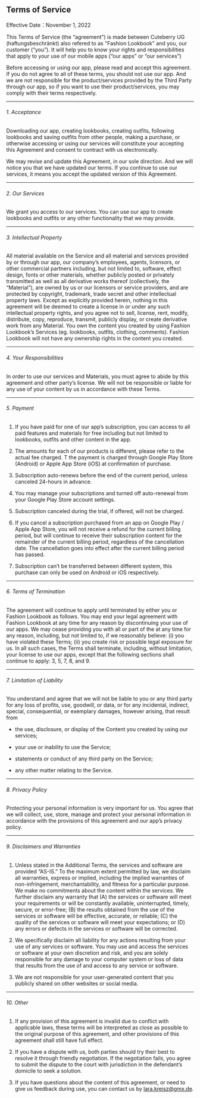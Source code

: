 ##  Terms of Service


Effective Date：November 1, 2022

This Terms of Service (the “agreement”) is made between Cuteberry UG (haftungsbeschränkt) also refered to as "Fashion Lookbook" and you, our customer (“you”). It will help you to know your rights and responsibilities that apply to your use of our mobile apps (“our apps” or “our services”)

Before accessing or using our app, please read and accept this agreement. If you do not agree to all of these terms, you should not use our app. And we are not responsible for the product/services provided by the Third Party through our app, so if you want to use their product/services, you may comply with their terms respectively.


----------------


###### 1. Acceptance

Downloading our app, creating lookbooks, creating outfits, following lookbooks and saving outfits from other people, making a purchase, or otherwise accessing or using our services will constitute your accepting this Agreement and consent to contract with us electronically.

We may revise and update this Agreement, in our sole direction. And we will notice you that we have updated our terms. If you continue to use our services, it means you accept the updated version of this Agreement.


----------------


###### 2. Our Services

We grant you access to our services. You can use our app to create lookbooks and outfits or any other functionality that we may provide.


----------------


###### 3. Intellectual Property

All material available on the Service and all material and services provided by or through our app, our company’s employees, agents, licensors, or other commercial partners including, but not limited to, software, effect design, fonts or other materials, whether publicly posted or privately transmitted as well as all derivative works thereof (collectively, the “Material”), are owned by us or our licensors or service providers, and are protected by copyright, trademark, trade secret and other intellectual property laws. Except as explicitly provided herein, nothing in this agreement will be deemed to create a license in or under any such intellectual property rights, and you agree not to sell, license, rent, modify, distribute, copy, reproduce, transmit, publicly display, or create derivative work from any Material. You own the content you created by using Fashion Lookbook’s Services (eg. lookbooks, outfits, clothing, comments). Fashion Lookbook will not have any ownership rights in the content you created.


----------------


###### 4. Your Responsibilities

In order to use our services and Materials, you must agree to abide by this agreement and other party’s license. We will not be responsible or liable for any use of your content by us in accordance with these Terms.


----------------


###### 5. Payment

1) If you have paid for one of our app’s subscription, you can access to all paid features and materials for free including but not limited to lookbooks, outfits and other content in the app.

2) The amounts for each of our products is different, please refer to the actual fee charged. T the payment is charged through Google Play Store (Android) or Apple App Store (iOS) at confirmation of purchase.

3) Subscription auto-renews before the end of the current period, unless canceled 24-hours in advance.

4) You may manage your subscriptions and turned off auto-renewal from your Google Play Store account settings.

5) Subscription canceled during the trial, if offered, will not be charged.

6) If you cancel a subscription purchased from an app on Google Play / Apple App Store, you will not receive a refund for the current billing period, but will continue to receive their subscription content for the remainder of the current billing period, regardless of the cancellation date. The cancellation goes into effect after the current billing period has passed.

7) Subscription can’t be transferred between different system, this purchase can only be used on Android or iOS respectively.


----------------


###### 6. Terms of Termination

The agreement will continue to apply until terminated by either you or Fashion Lookbook as follows. You may end your legal agreement with Fashion Lookbook at any time for any reason by discontinuing your use of our apps. We may cease providing you with all or part of the at any time for any reason, including, but not limited to, if we reasonably believe: (i) you have violated these Terms; (ii) you create risk or possible legal exposure for us. In all such cases, the Terms shall terminate, including, without limitation, your license to use our apps, except that the following sections shall continue to apply: 3, 5, 7, 8, and 9.


----------------


###### 7. Limitation of Liability

You understand and agree that we will not be liable to you or any third party for any loss of profits, use, goodwill, or data, or for any incidental, indirect, special, consequential, or exemplary damages, however arising, that result from

-  the use, disclosure, or display of the Content you created by using our services;

-  your use or inability to use the Service;

-  statements or conduct of any third party on the Service;

-  any other matter relating to the Service.


----------------


###### 8. Privacy Policy

Protecting your personal information is very important for us. You agree that we will collect, use, store, manage and protect your personal information in accordance with the provisions of this agreement and our app’s privacy policy.


----------------


###### 9. Disclaimers and Warranties

1) Unless stated in the Additional Terms, the services and software are provided “AS-IS.” To the maximum extent permitted by law, we disclaim all warranties, express or implied, including the implied warranties of non-infringement, merchantability, and fitness for a particular purpose. We make no commitments about the content within the services. We further disclaim any warranty that (A) the services or software will meet your requirements or will be constantly available, uninterrupted, timely, secure, or error-free; (B) the results obtained from the use of the services or software will be effective, accurate, or reliable; (C) the quality of the services or software will meet your expectations; or (D) any errors or defects in the services or software will be corrected.

2) We specifically disclaim all liability for any actions resulting from your use of any services or software. You may use and access the services or software at your own discretion and risk, and you are solely responsible for any damage to your computer system or loss of data that results from the use of and access to any service or software.

3) We are not responsible for your user-generated content that you publicly shared on other websites or social media.


----------------


###### 10. Other

1) If any provision of this agreement is invalid due to conflict with applicable laws, these terms will be interpreted as close as possible to the original purpose of this agreement, and other provisions of this agreement shall still have full effect.

2) If you have a dispute with us, both parties should try their best to resolve it through friendly negotiation. If the negotiation fails, you agree to submit the dispute to the court with jurisdiction in the defendant’s domicile to seek a solution.

3) If you have questions about the content of this agreement, or need to give us feedback during use, you can contact us by lara.kreisz@gmx.de.

